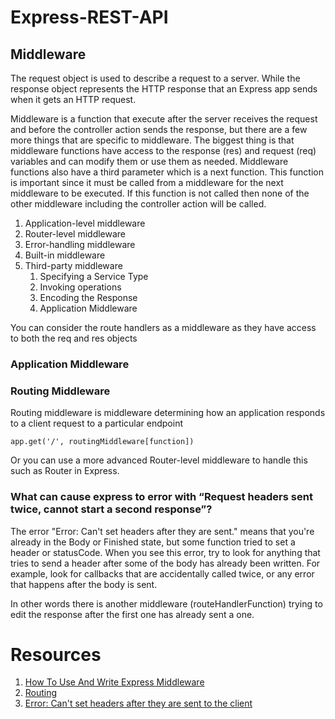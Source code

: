 # Express-REST-API

## Middleware

The request object is used to describe a request to a server. While the response object represents the HTTP response that an Express app sends when it gets an HTTP request.

Middleware is a function that execute after the server receives the request and before the controller action sends the response, but there are a few more things that are specific to middleware. The biggest thing is that middleware functions have access to the response (res) and request (req) variables and can modify them or use them as needed. Middleware functions also have a third parameter which is a next function. This function is important since it must be called from a middleware for the next middleware to be executed. If this function is not called then none of the other middleware including the controller action will be called.

1. Application-level middleware
2. Router-level middleware
3. Error-handling middleware
4. Built-in middleware
5. Third-party middleware
   1. Specifying a Service Type
   2. Invoking operations
   3. Encoding the Response
   4. Application Middleware

You can consider the route handlers as a middleware as they have access to both the req and res objects

### Application Middleware

### Routing Middleware

Routing middleware is middleware determining how an application responds to a client request to a particular endpoint

```
app.get('/', routingMiddleware[function])

```

Or you can use a more advanced Router-level middleware to handle this such as Router in Express.

### What can cause express to error with “Request headers sent twice, cannot start a second response”?

The error "Error: Can't set headers after they are sent." means that you're already in the Body or Finished state, but some function tried to set a header or statusCode. When you see this error, try to look for anything that tries to send a header after some of the body has already been written. For example, look for callbacks that are accidentally called twice, or any error that happens after the body is sent.

In other words there is another middleware (routeHandlerFunction) trying to edit the response after the first one has already sent a one.

# Resources

1. [How To Use And Write Express Middleware](https://blog.webdevsimplified.com/2019-12/express-middleware-in-depth/)
2. [Routing](https://expressjs.com/en/guide/routing.html)
3. [Error: Can't set headers after they are sent to the client](https://stackoverflow.com/questions/7042340/error-cant-set-headers-after-they-are-sent-to-the-client)
